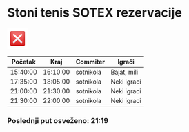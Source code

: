 
<h1>Stoni tenis SOTEX rezervacije</h1>

<img src="assets/cross.png" height="48px" />

<table>
    <thead>
        <th>Početak</th>
        <th>Kraj</th>
        <th>Commiter</th>
        <th>Igrači</th>
    </thead>
    <tbody><tr>
            <td>15:40:00</td>
            <td>16:10:00</td>
            <td>sotnikola</td>
            <td>Bajat, mili</td>
        </tr><tr>
            <td>17:35:00</td>
            <td>18:05:00</td>
            <td>sotnikola</td>
            <td>Neki igraci</td>
        </tr><tr>
            <td>21:00:00</td>
            <td>21:30:00</td>
            <td>sotnikola</td>
            <td>Neki igraci</td>
        </tr><tr>
            <td>21:30:00</td>
            <td>22:00:00</td>
            <td>sotnikola</td>
            <td>Neki igraci</td>
        </tr></tbody>
</table>
<h3>Poslednji put osveženo: 21:19</h3>
